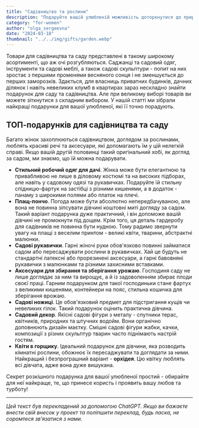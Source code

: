 ```yaml
---
title: "Садівництво та рослини"
description: "Подаруйте вашій улюбленій можливість доторкнутися до природи, доглядати за нею або просто милуватися красою навколо, відпочиваючи в саду!"
category: "for-women"
author: "olga_sergeevna"
date: "2024-03-18"
thumbnail: "../../img/gifts/garden.webp"
---
```


Товари для садівництва та саду представлені в такому широкому асортименті, що аж очі розгубляються. Саджанці та садовий одяг, інструменти та садові меблі, а також садові скульптури - попит на них зростає з першими променями весняного сонця і не зменшується до перших заморозків. Здається, для власниць приватних будинків, дачних ділянок і навіть невеликих клумб в квартирах зараз нескладно знайти подарунок для саду та садівництва. Але при великому виборі товарів ви можете зіткнутися з складним вибором. У нашій статті ми зібрали найкращі подарунки для вашої улюбленої, які її точно порадують.

## ТОП-подарунків для садівництва та саду

Багато жінок захоплюються садівництвом, доглядом за рослинами, люблять красиві речі та аксесуари, які допомагають їм у цій нелегкій справі. Якщо вашій другій половинці такий оригінальний хобі, як догляд за садом, ми знаємо, що їй можна подарувати.

- **Стильний робочий одяг для дачі**. Жінка може бути елегантною та привабливою не лише в діловому костюмі та на високих підборах, але навіть у садовому одязі та рукавичках. Подаруйте їй стильну спідницю-фартук на застібці з різними кишенями, а в додаток - панаму з широкими полями або платок на плечі.
- **Плащ-пончо**. Погода може бути абсолютно непередбачуваною, але вона не повинна зіпсувати дівчині коштовні миті догляду за садом. Такий варіант подарунка дуже практичний, і він допоможе вашій дівчині не промокнути під дощем. Крім того, ця деталь гардеробу для садівників не повинна бути нудною. Тому радимо звернути увагу на плащі з веселим принтом - великі квіти, тварини, абстрактні малюнки.
- **Садові рукавички**. Гарні жіночі руки обов'язково повинні займатися садом або пересаджувати рослини в рукавичках. Хай це будуть не стандартні латексні або прорезинені аксесуари, а гарні бавовняні рукавички з малюнками та різними захисними вставками.
- **Аксесуари для збирання та зберігання урожаю**. Господиня саду не лише доглядає за ним та вирощує, а й із задоволенням збирає плоди своєї праці. Гарним подарунком для такої господиньки стане фартух з великими кишенями, контейнери на пояс, стильна кошичка для зберігання врожаю.
- **Садові ножиці**. Це обов'язковий предмет для підстригання кущів чи невеликих гілок. Такий подарунок оцінить практична дівчина.
- **Садовий декор**. Якісні садові фігури з металу - спутники терас, квітників, природних та штучних водойм. Вони органічно доповнюють дизайн маєтку. Смішні садові фігури жабки, качки, композиції з різних скульптур тварин часто піднімають настрій гостям. 
- **Квіти в горщику**. Ідеальний подарунок для дівчини, яка розводить кімнатні рослини, обожнює їх пересаджувати та доглядати за ними. Найкращий і безпрограшний варіант - **орхідея**. Цю квітку люблять всі дівчата, адже вона дуже вишукана. 

Секрет розкішного подарунка для вашої улюбленої простий - обирайте для неї найкраще, те, що принесе користь і проявить вашу любов та турботу!


---
*Цей текст був перекладений за допомогою ChatGPT. Якщо ви бажаєте внести свій внесок у проект та поліпшити переклад, будь ласка, не соромтеся зв’язатися з нами.*

